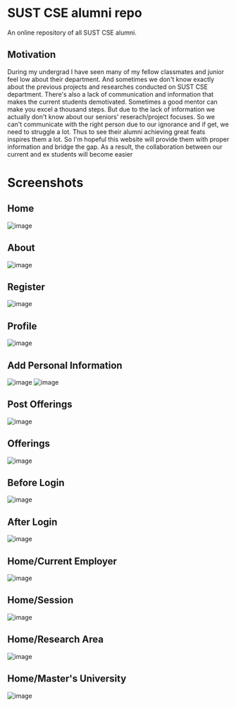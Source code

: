 # SUST CSE alumni repo
An online repository of all SUST CSE alumni. 
## Motivation
During my undergrad I have seen many of my fellow classmates and junior feel low about their department. And sometimes we don't know exactly about the previous projects and researches conducted on SUST CSE department. There's also a lack of communication and information that makes the current students demotivated. Sometimes a good mentor can make you excel a thousand steps. But due to the lack of information we actually don't know about our seniors' reserach/project focuses. So we can't communicate with the right person due to our ignorance and if get, we need to struggle a lot. Thus to see their alumni achieving great feats inspires them a lot. So I'm hopeful this website will provide them with proper information and bridge the gap. As a result, the collaboration between our current and ex students will become easier

# Screenshots

## Home
![image](https://user-images.githubusercontent.com/56520367/145999851-96eec8cb-e29b-4f0a-a530-62cb02f8415a.png)

## About
![image](https://user-images.githubusercontent.com/56520367/145999976-15a9bc6b-0920-4fa5-ac64-f02452cdc6fc.png)

## Register
![image](https://user-images.githubusercontent.com/56520367/146081709-ffdb70a0-7067-4808-ae8b-bd0acbd3ecaa.png)


## Profile
![image](https://user-images.githubusercontent.com/56520367/146004829-25e48662-7565-40d4-b251-c58855d4358c.png)

## Add Personal Information
![image](https://user-images.githubusercontent.com/56520367/146000291-b431f833-5991-4832-90b9-b275b2d36af4.png)
![image](https://user-images.githubusercontent.com/56520367/146000493-418bc09f-4574-4c36-9711-b0085c6ed248.png)

## Post Offerings
![image](https://user-images.githubusercontent.com/56520367/146001076-4e69550f-aae7-46c7-a334-d40b352de1c1.png)

## Offerings
![image](https://user-images.githubusercontent.com/56520367/146002455-35c49db1-efda-450e-b010-03a8467f88d5.png)

## Before Login
![image](https://user-images.githubusercontent.com/56520367/146002712-3d3846f3-40a6-4edc-8c50-7192c9a464a0.png)

## After Login
![image](https://user-images.githubusercontent.com/56520367/146002883-b144fc9d-f8b9-4c35-b710-f7a5e7803b95.png)

## Home/Current Employer
![image](https://user-images.githubusercontent.com/56520367/146003532-1fc75483-50f6-4bee-b258-b3e061bca3b8.png)

## Home/Session
![image](https://user-images.githubusercontent.com/56520367/146003766-bf281614-d653-4824-830b-20fb96257648.png)

## Home/Research Area
![image](https://user-images.githubusercontent.com/56520367/146003930-f961afad-55f3-4cf0-a0fe-d891186268a3.png)

## Home/Master's University
![image](https://user-images.githubusercontent.com/56520367/146004488-f605e639-5c34-42bd-b596-de7bea00b08a.png)





